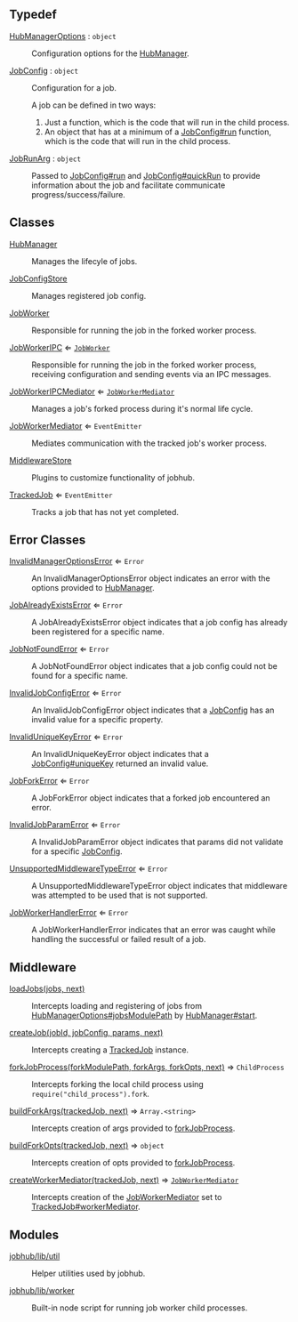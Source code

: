## Typedef

<dl>
<dt><a href="HubManagerOptions.md#HubManagerOptions">HubManagerOptions</a> : <code>object</code></dt>
<dd><p>Configuration options for the <a href="HubManager.md#HubManager">HubManager</a>.</p>
</dd>
<dt><a href="JobConfig.md#JobConfig">JobConfig</a> : <code>object</code></dt>
<dd><p>Configuration for a job.</p>
<p>A job can be defined in two ways:</p>
<ol>
<li>Just a function, which is the code that will run in the child process.</li>
<li>An object that has at a minimum of a <a href="JobConfig.md#JobConfig+run">JobConfig#run</a> function, which is the code that will run in the child process.</li>
</ol>
</dd>
<dt><a href="JobRunArg.md#JobRunArg">JobRunArg</a> : <code>object</code></dt>
<dd><p>Passed to <a href="JobConfig.md#JobConfig+run">JobConfig#run</a> and <a href="JobConfig.md#JobConfig+quickRun">JobConfig#quickRun</a>
to provide information about the job and facilitate communicate progress/success/failure.</p>
</dd>
</dl>

## Classes

<dl>
<dt><a href="HubManager.md#HubManager">HubManager</a></dt>
<dd><p>Manages the lifecyle of jobs.</p>
</dd>
<dt><a href="JobConfigStore.md#JobConfigStore">JobConfigStore</a></dt>
<dd><p>Manages registered job config.</p>
</dd>
<dt><a href="JobWorker.md#JobWorker">JobWorker</a></dt>
<dd><p>Responsible for running the job in the forked worker process.</p>
</dd>
<dt><a href="JobWorkerIPC.md#JobWorkerIPC">JobWorkerIPC</a> ⇐ <code><a href="JobWorker.md#JobWorker">JobWorker</a></code></dt>
<dd><p>Responsible for running the job in the forked worker process,
receiving configuration and sending events via an IPC messages.</p>
</dd>
<dt><a href="JobWorkerIPCMediator.md#JobWorkerIPCMediator">JobWorkerIPCMediator</a> ⇐ <code><a href="JobWorkerMediator.md#JobWorkerMediator">JobWorkerMediator</a></code></dt>
<dd><p>Manages a job&#39;s forked process during it&#39;s normal life cycle.</p>
</dd>
<dt><a href="JobWorkerMediator.md#JobWorkerMediator">JobWorkerMediator</a> ⇐ <code>EventEmitter</code></dt>
<dd><p>Mediates communication with the tracked job&#39;s worker process.</p>
</dd>
<dt><a href="MiddlewareStore.md#MiddlewareStore">MiddlewareStore</a></dt>
<dd><p>Plugins to customize functionality of jobhub.</p>
</dd>
<dt><a href="TrackedJob.md#TrackedJob">TrackedJob</a> ⇐ <code>EventEmitter</code></dt>
<dd><p>Tracks a job that has not yet completed.</p>
</dd>
</dl>

## Error Classes

<dl>
<dt><a href="InvalidManagerOptionsError.md#InvalidManagerOptionsError">InvalidManagerOptionsError</a> ⇐ <code>Error</code></dt>
<dd><p>An InvalidManagerOptionsError object indicates an error
with the options provided to <a href="HubManager.md#HubManager">HubManager</a>.</p>
</dd>
<dt><a href="JobAlreadyExistsError.md#JobAlreadyExistsError">JobAlreadyExistsError</a> ⇐ <code>Error</code></dt>
<dd><p>A JobAlreadyExistsError object indicates that a job config
has already been registered for a specific name.</p>
</dd>
<dt><a href="JobNotFoundError.md#JobNotFoundError">JobNotFoundError</a> ⇐ <code>Error</code></dt>
<dd><p>A JobNotFoundError object indicates that a job config
could not be found for a specific name.</p>
</dd>
<dt><a href="InvalidJobConfigError.md#InvalidJobConfigError">InvalidJobConfigError</a> ⇐ <code>Error</code></dt>
<dd><p>An InvalidJobConfigError object indicates that a <a href="JobConfig.md#JobConfig">JobConfig</a> has
an invalid value for a specific property.</p>
</dd>
<dt><a href="InvalidUniqueKeyError.md#InvalidUniqueKeyError">InvalidUniqueKeyError</a> ⇐ <code>Error</code></dt>
<dd><p>An InvalidUniqueKeyError object indicates that a <a href="JobConfig.md#JobConfig+uniqueKey">JobConfig#uniqueKey</a> returned an invalid value.</p>
</dd>
<dt><a href="JobForkError.md#JobForkError">JobForkError</a> ⇐ <code>Error</code></dt>
<dd><p>A JobForkError object indicates that a forked job encountered an error.</p>
</dd>
<dt><a href="InvalidJobParamError.md#InvalidJobParamError">InvalidJobParamError</a> ⇐ <code>Error</code></dt>
<dd><p>A InvalidJobParamError object indicates that params
did not validate for a specific <a href="JobConfig.md#JobConfig">JobConfig</a>.</p>
</dd>
<dt><a href="UnsupportedMiddlewareTypeError.md#UnsupportedMiddlewareTypeError">UnsupportedMiddlewareTypeError</a> ⇐ <code>Error</code></dt>
<dd><p>A UnsupportedMiddlewareTypeError object indicates that middleware
was attempted to be used that is not supported.</p>
</dd>
<dt><a href="JobWorkerHandlerError.md#JobWorkerHandlerError">JobWorkerHandlerError</a> ⇐ <code>Error</code></dt>
<dd><p>A JobWorkerHandlerError indicates that an error was caught
while handling the successful or failed result of a job.</p>
</dd>
</dl>

## Middleware

<dl>
<dt><a href="middleware.md#loadJobs">loadJobs(jobs, next)</a></dt>
<dd><p>Intercepts loading and registering of jobs from
<a href="HubManagerOptions.md#HubManagerOptions+jobsModulePath">HubManagerOptions#jobsModulePath</a> by <a href="HubManager.md#HubManager+start">HubManager#start</a>.</p>
</dd>
<dt><a href="middleware.md#createJob">createJob(jobId, jobConfig, params, next)</a></dt>
<dd><p>Intercepts creating a <a href="TrackedJob.md#TrackedJob">TrackedJob</a> instance.</p>
</dd>
<dt><a href="middleware.md#forkJobProcess">forkJobProcess(forkModulePath, forkArgs, forkOpts, next)</a> ⇒ <code>ChildProcess</code></dt>
<dd><p>Intercepts forking the local child process using <code>require(&quot;child_process&quot;).fork</code>.</p>
</dd>
<dt><a href="middleware.md#buildForkArgs">buildForkArgs(trackedJob, next)</a> ⇒ <code>Array.&lt;string&gt;</code></dt>
<dd><p>Intercepts creation of args provided to <a href="middleware.md#forkJobProcess">forkJobProcess</a>.</p>
</dd>
<dt><a href="middleware.md#buildForkOpts">buildForkOpts(trackedJob, next)</a> ⇒ <code>object</code></dt>
<dd><p>Intercepts creation of opts provided to <a href="middleware.md#forkJobProcess">forkJobProcess</a>.</p>
</dd>
<dt><a href="middleware.md#createWorkerMediator">createWorkerMediator(trackedJob, next)</a> ⇒ <code><a href="JobWorkerMediator.md#JobWorkerMediator">JobWorkerMediator</a></code></dt>
<dd><p>Intercepts creation of the <a href="JobWorkerMediator.md#JobWorkerMediator">JobWorkerMediator</a> set to <a href="TrackedJob.md#TrackedJob+workerMediator">TrackedJob#workerMediator</a>.</p>
</dd>
</dl>

## Modules

<dl>
<dt><a href="module_jobhub_lib_util.md#module_jobhub/lib/util">jobhub/lib/util</a></dt>
<dd><p>Helper utilities used by jobhub.</p>
</dd>
<dt><a href="module_jobhub_lib_worker.md#module_jobhub/lib/worker">jobhub/lib/worker</a></dt>
<dd><p>Built-in node script for running job worker child processes.</p>
</dd>
</dl>


